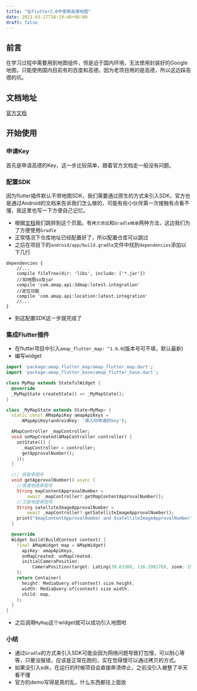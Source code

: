 ```yaml
---
title: "在Flutter2.0中使用高德地图"
date: 2021-03-17T16:19:46+08:00
draft: false
---
```


## 前言
在学习过程中需要用到地图组件，但是迫于国内环境，无法使用封装好的Google地图，只能使用国内目前有的百度和高德。因为老项目用的是高德，所以这边踩高德的坑。

## 文档地址
[官方文档](https://developer.amap.com/api/flutter/gettingstarted)

## 开始使用
### 申请Key
首先是申请高德的Key，这一步比较简单，跟着官方文档走一般没有问题。

### 配置SDK
因为flutter插件默认不带地图SDK，我们需要通过原生的方式来引入SDK，官方也是通过Android的文档来告诉我们怎么做的，可能有些小伙伴第一次接触有点看不懂，我这里也写一下方便自己记忆。
* 根据[文档](https://developer.amap.com/api/android-sdk/guide/create-project/android-studio-create-project)我们跳转到这个页面。有`拷贝添加`和`Gradle继承`两种方法，这边我们为了方便使用`Gradle`
* 正常情况下仓库地址已经配置好了，所以配置仓库可以跳过
* 之后在项目下的`android/app/build.gradle`文件中找到`dependencies`添加以下几行
```
dependencies {
    //...
    compile fileTree(dir: 'libs', include: ['*.jar'])
    //3D地图so及jar
    compile 'com.amap.api:3dmap:latest.integration'
    //定位功能
    compile 'com.amap.api:location:latest.integration'
    //...
}
```
* 到这配置SDK这一步就完成了

### 集成Flutter插件
* 在flutter项目中引入`amap_flutter_map: ^1.0.0`(版本号可不填，默认最新)
* 编写widget
```dart
import 'package:amap_flutter_map/amap_flutter_map.dart';
import 'package:amap_flutter_base/amap_flutter_base.dart';

class MyMap extends StatefulWidget {
  @override
  _MyMapState createState() => _MyMapState();
}

class _MyMapState extends State<MyMap> {
  static const AMapApiKey amapApiKeys =
      AMapApiKey(androidKey: '填入你申请的key');

  AMapController _mapController;
  void onMapCreated(AMapController controller) {
    setState(() {
      _mapController = controller;
      getApprovalNumber();
    });
  }

  /// 获取审图号
  void getApprovalNumber() async {
    //普通地图审图号
    String mapContentApprovalNumber =
        await _mapController?.getMapContentApprovalNumber();
    //卫星地图审图号
    String satelliteImageApprovalNumber =
        await _mapController?.getSatelliteImageApprovalNumber();
    print("$mapContentApprovalNumber and $satelliteImageApprovalNumber");
  }

  @override
  Widget build(BuildContext context) {
    final AMapWidget map = AMapWidget(
      apiKey: amapApiKeys,
      onMapCreated: onMapCreated,
      initialCameraPosition:
          CameraPosition(target: LatLng(39.83309, 116.290176), zoom: 15),
    );
    return Container(
      height: MediaQuery.of(context).size.height,
      width: MediaQuery.of(context).size.width,
      child: map,
    );
  }
}
```
* 之后调用`MyMap`这个widget就可以成功引入地图啦

### 小结
* 通过`Gradle`的方式来引入SDK可能会因为网络问题导致打包慢，可以耐心等等，只要没报错，应该是正常在跑的，实在觉得慢可以通过拷贝的方式。
* 如果没引入sdk，在运行的时候项目会直接奔溃停止，之前没引入被整了半天看不懂
* 官方的demo写得是真的乱，什么东西都往上面放